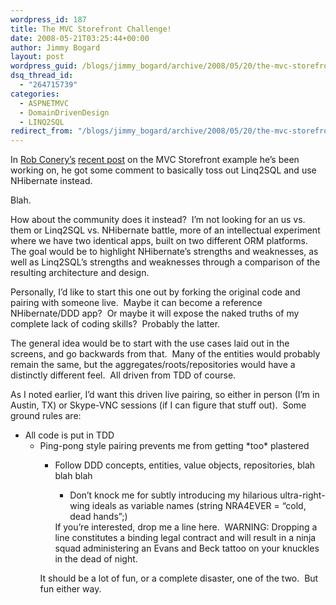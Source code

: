 ```yaml
---
wordpress_id: 187
title: The MVC Storefront Challenge!
date: 2008-05-21T03:25:44+00:00
author: Jimmy Bogard
layout: post
wordpress_guid: /blogs/jimmy_bogard/archive/2008/05/20/the-mvc-storefront-challenge.aspx
dsq_thread_id:
  - "264715739"
categories:
  - ASPNETMVC
  - DomainDrivenDesign
  - LINQ2SQL
redirect_from: "/blogs/jimmy_bogard/archive/2008/05/20/the-mvc-storefront-challenge.aspx/"
---
```

In [Rob Conery&#8217;s](http://blog.wekeroad.com/) [recent post](http://blog.wekeroad.com/mvc-storefront/mvc-store-intermission2-over/) on the MVC Storefront example he&#8217;s been working on, he got some comment to basically toss out Linq2SQL and use NHibernate instead.

Blah.

How about the community does it instead?&nbsp; I&#8217;m not looking for an us vs. them or Linq2SQL vs. NHibernate battle, more of an intellectual experiment where we have two identical apps, built on two different ORM platforms.&nbsp; The goal would be to highlight NHibernate&#8217;s strengths and weaknesses, as well as Linq2SQL&#8217;s strengths and weaknesses through a comparison of the resulting architecture and design.

Personally, I&#8217;d like to start this one out by forking the original code and pairing with someone live.&nbsp; Maybe it can become a reference NHibernate/DDD app?&nbsp; Or maybe it will expose the naked truths of my complete lack of coding skills?&nbsp; Probably the latter.

The general idea would be to start with the use cases laid out in the screens, and go backwards from that.&nbsp; Many of the entities would probably remain the same, but the aggregates/roots/repositories would have a distinctly different feel.&nbsp; All driven from TDD of course.

As I noted earlier, I&#8217;d want this driven live pairing, so either in person (I&#8217;m in Austin, TX) or Skype-VNC sessions (if I can figure that stuff out).&nbsp; Some ground rules are:

  * All code is put in TDD 
      * Ping-pong style pairing prevents me from getting \*too\* plastered 
          * Follow DDD concepts, entities, value objects, repositories, blah blah blah 
              * Don&#8217;t knock me for subtly introducing my hilarious ultra-right-wing ideals as variable names (string NRA4EVER = &#8220;cold, dead hands&#8221;;)</ul> 
            If you&#8217;re interested, drop me a line here.&nbsp; WARNING: Dropping a line constitutes a binding legal contract and will result in a ninja squad administering an Evans and Beck tattoo on your knuckles in the dead of night.
            
            It should be a lot of fun, or a complete disaster, one of the two.&nbsp; But fun either way.